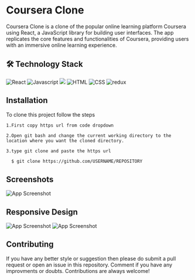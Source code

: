 
# Coursera Clone

Coursera Clone is a clone of the popular online learning platform Coursera using React, a JavaScript library for building user interfaces. The app replicates the core features and functionalities of Coursera, providing users with an immersive online learning experience.

## 🛠️ Technology Stack

<div align="left">
<img alt="React" src="https://img.shields.io/badge/react-%2361DAFB.svg?style=for-the-badge&logo=react&logoColor=white"/>

<img alt="Javascript" src="https://img.shields.io/badge/javascript%20-%23323330.svg?&style=for-the-badge&logo=javascript&logoColor=%23F7DF1E"/>

<img src="https://img.shields.io/badge/tailwindcss-%2338B2AC.svg?style=for-the-badge&logo=tailwind-css&logoColor=white">

<img alt="HTML" src="https://img.shields.io/badge/html5%20-%23E34F26.svg?&style=for-the-badge&logo=html5&logoColor=white"/>

<img alt="CSS" src="https://img.shields.io/badge/css3%20-%231572B6.svg?&style=for-the-badge&logo=css3&logoColor=white"/>

<img alt="redux" src="https://img.shields.io/badge/redux-%23764ABC.svg?style=for-the-badge&logo=redux&logoColor=white"/>
</div>


## Installation

To clone this project follow the steps

    1.First copy https url from code dropdown

    2.Open git bash and change the current working directory to the location where you want the cloned directory.

    3.type git clone and paste the https url

```bash
  $ git clone https://github.com/USERNAME/REPOSITORY
```

    
## Screenshots

![App Screenshot](https://github.com/user-attachments/assets/9b8d811b-c981-46fa-abdb-564aa6ccf0a6)




## Responsive Design

![App Screenshot](https://github.com/user-attachments/assets/c52cad7c-5dd5-47e5-acf0-ec14cd8dac77)
![App Screenshot](https://github.com/user-attachments/assets/45c76491-d10d-4ec9-89cd-be8e84417455)

## Contributing

If you have any better style or suggestion then please do submit a pull request or open an issue in this repository.
Comment if you have any improvments or doubts. 
Contributions are always welcome!
